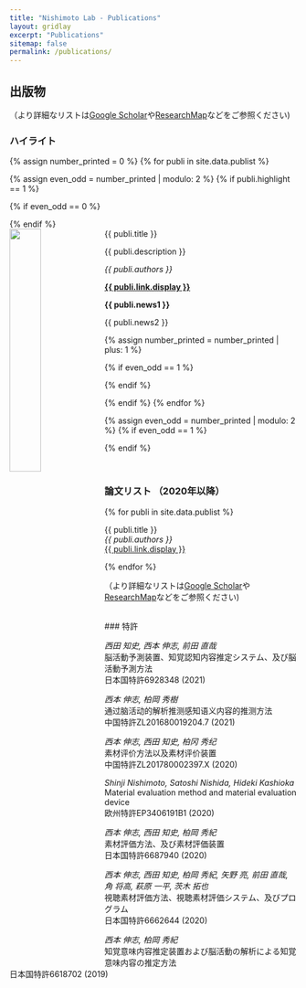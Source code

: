 ```yaml
---
title: "Nishimoto Lab - Publications"
layout: gridlay
excerpt: "Publications"
sitemap: false
permalink: /publications/
---
```



## 出版物

（より詳細なリストは[Google Scholar](https://scholar.google.ch/citations?user=y1pLEGkAAAAJ)や[ResearchMap](https://researchmap.jp/shinjinishimoto/)などをご参照ください)

### ハイライト

{% assign number_printed = 0 %}
{% for publi in site.data.publist %}

{% assign even_odd = number_printed | modulo: 2 %}
{% if publi.highlight == 1 %}

{% if even_odd == 0 %}
<div class="row">
{% endif %}

<div class="col-sm-6 clearfix">
 <div class="well">
  <pubtit>{{ publi.title }}</pubtit>
  <img src="{{ site.url }}{{ site.baseurl }}/images/pubpic/{{ publi.image }}" class="img-responsive" width="33%" style="float: left" />
  <p>{{ publi.description }}</p>
  <p><em>{{ publi.authors }}</em></p>
  <p><strong><a href="{{ publi.link.url }}">{{ publi.link.display }}</a></strong></p>
  <p class="text-danger"><strong> {{ publi.news1 }}</strong></p>
  <p> {{ publi.news2 }}</p>
 </div>
</div>

{% assign number_printed = number_printed | plus: 1 %}

{% if even_odd == 1 %}
</div>
{% endif %}

{% endif %}
{% endfor %}

{% assign even_odd = number_printed | modulo: 2 %}
{% if even_odd == 1 %}
</div>
{% endif %}

<p> &nbsp; </p>

### 論文リスト （2020年以降）

{% for publi in site.data.publist %}

  {{ publi.title }} <br />
  <em>{{ publi.authors }} </em><br /><a href="{{ publi.link.url }}">{{ publi.link.display }}</a>

{% endfor %}

（より詳細なリストは[Google Scholar](https://scholar.google.ch/citations?user=y1pLEGkAAAAJ)や[ResearchMap](https://researchmap.jp/shinjinishimoto/)などをご参照ください)


<br />
### 特許

<em>西田 知史, 西本 伸志, 前田 直哉</em><br />脳活動予測装置、知覚認知内容推定システム、及び脳活動予測方法<br /> 日本国特許6928348 (2021)

<em>西本 伸志, 柏岡 秀樹</em><br />通过脑活动的解析推测感知语义内容的推测方法 <br /> 中国特許ZL201680019204.7 (2021)

<em>西本 伸志, 西田 知史, 柏冈 秀纪</em><br />素材评价方法以及素材评价装置<br /> 中国特許ZL201780002397.X (2020)

<em>Shinji Nishimoto, Satoshi Nishida, Hideki Kashioka</em><br />Material evaluation method and material evaluation device <br /> 欧州特許EP3406191B1 (2020)

<em>西本 伸志, 西田 知史, 柏岡 秀紀</em><br />素材評価方法、及び素材評価装置<br /> 日本国特許6687940 (2020)

<em>西本 伸志, 西田 知史, 柏岡 秀紀, 矢野 亮, 前田 直哉, 角 将高, 萩原 一平, 茨木 拓也</em><br />視聴素材評価方法、視聴素材評価システム、及びプログラム<br /> 日本国特許6662644 (2020)

<em>西本 伸志, 柏岡 秀紀</em><br />知覚意味内容推定装置および脳活動の解析による知覚意味内容の推定方法<br /> 日本国特許6618702 (2019)


